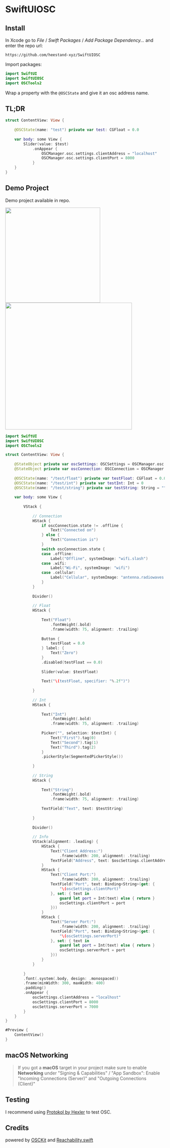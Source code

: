 # SwiftUIOSC


## Install

In Xcode go to *File* /  *Swift Packages* / *Add Package Dependency...* and enter the repo url:
```
https://github.com/heestand-xyz/SwiftUIOSC
```

Import packages:

```swift
import SwiftUI
import SwiftUIOSC
import OSCTools2
```

Wrap a property with the `@OSCState` and give it an osc address name.

## TL;DR

```swift
struct ContentView: View {
    
    @OSCState(name: "test") private var test: CGFloat = 0.0
    
    var body: some View {
        Slider(value: $test)
            .onAppear {
                OSCManager.osc.settings.clientAddress = "localhost"
                OSCManager.osc.settings.clientPort = 8000
            }
    }
}
```

## Demo Project

Demo project available in repo.

<img src="https://github.com/heestand-xyz/SwiftUIOSC/blob/main/Assets/SwiftUIOSC-Screenshot-iOS.png?raw=true" width=300> <img src="https://github.com/heestand-xyz/SwiftUIOSC/blob/main/Assets/SwiftUIOSC-Screenshot-macOS.png?raw=true" width=400>

```swift
import SwiftUI
import SwiftUIOSC
import OSCTools2

struct ContentView: View {
    
    @StateObject private var oscSettings: OSCSettings = OSCManager.osc.settings
    @StateObject private var oscConnection: OSCConnection = OSCManager.osc.connection
    
    @OSCState(name: "/test/float") private var testFloat: CGFloat = 0.0
    @OSCState(name: "/test/int") private var testInt: Int = 0
    @OSCState(name: "/test/string") private var testString: String = ""
    
    var body: some View {
        
        VStack {
            
            // Connection
            HStack {
                if oscConnection.state != .offline {
                    Text("Connected on")
                } else {
                    Text("Connection is")
                }
                switch oscConnection.state {
                case .offline:
                    Label("Offline", systemImage: "wifi.slash")
                case .wifi:
                    Label("Wi-Fi", systemImage: "wifi")
                case .cellular:
                    Label("Cellular", systemImage: "antenna.radiowaves.left.and.right")
                }
            }
            
            Divider()
            
            // Float
            HStack {
                
                Text("Float")
                    .fontWeight(.bold)
                    .frame(width: 75, alignment: .trailing)
                
                Button {
                    testFloat = 0.0
                } label: {
                    Text("Zero")
                }
                .disabled(testFloat == 0.0)
                
                Slider(value: $testFloat)
                
                Text("\(testFloat, specifier: "%.2f")")
                
            }
            
            // Int
            HStack {
            
                Text("Int")
                    .fontWeight(.bold)
                    .frame(width: 75, alignment: .trailing)
                
                Picker("", selection: $testInt) {
                    Text("First").tag(0)
                    Text("Second").tag(1)
                    Text("Third").tag(2)
                }
                .pickerStyle(SegmentedPickerStyle())
    
            }
            
            // String
            HStack {
            
                Text("String")
                    .fontWeight(.bold)
                    .frame(width: 75, alignment: .trailing)
                
                TextField("Text", text: $testString)
                
            }
            
            Divider()
            
            // Info
            VStack(alignment: .leading) {
                HStack {
                    Text("Client Address:")
                        .frame(width: 200, alignment: .trailing)
                    TextField("Address", text: $oscSettings.clientAddress)
                }
                HStack {
                    Text("Client Port:")
                        .frame(width: 200, alignment: .trailing)
                    TextField("Port", text: Binding<String>(get: {
                        "\(oscSettings.clientPort)"
                    }, set: { text in
                        guard let port = Int(text) else { return }
                        oscSettings.clientPort = port
                    }))
                }
                HStack {
                    Text("Server Port:")
                        .frame(width: 200, alignment: .trailing)
                    TextField("Port", text: Binding<String>(get: {
                        "\(oscSettings.serverPort)"
                    }, set: { text in
                        guard let port = Int(text) else { return }
                        oscSettings.serverPort = port
                    }))
                }
            }
            
        }
        .font(.system(.body, design: .monospaced))
        .frame(minWidth: 300, maxWidth: 400)
        .padding()
        .onAppear {
            oscSettings.clientAddress = "localhost"
            oscSettings.clientPort = 8000
            oscSettings.serverPort = 7000
        }
    }
}

#Preview {
    ContentView()
}
```

## macOS Networking

> If you got a **macOS** target in your project make sure to enable **Networking** under "Signing & Capabilities" / "App Sandbox":
> Enable "Incoming Connections (Server)" and "Outgoing Connections (Client)"

## Testing

I recommend using [Protokol by Hexler](https://hexler.net/protokol) to test OSC.

## Credits

powered by [OSCKit](https://github.com/SammySmallman/OSCKit) and [Reachability.swift](https://github.com/ashleymills/Reachability.swift)
